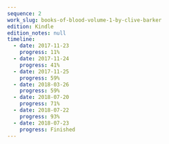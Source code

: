 ```yaml
---
sequence: 2
work_slug: books-of-blood-volume-1-by-clive-barker
edition: Kindle
edition_notes: null
timeline:
  - date: 2017-11-23
    progress: 11%
  - date: 2017-11-24
    progress: 41%
  - date: 2017-11-25
    progress: 59%
  - date: 2018-03-26
    progress: 59%
  - date: 2018-07-20
    progress: 71%
  - date: 2018-07-22
    progress: 93%
  - date: 2018-07-23
    progress: Finished
---
```

